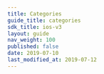 ```yaml
---
title: Categories
guide_title: categories
sdk_title: ios-v3
layout: guide
nav_weight: 100
published: false
date: 2019-07-10
last_modified_at: 2019-07-12
---
```

